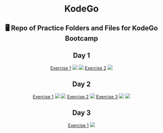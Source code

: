 <h1 align='center'>KodeGo</h1> 
<h2 align='center'>🖥 Repo of Practice Folders and Files for KodeGo Bootcamp</h2>

<div align='center'>
    <h2>Day 1</h2>
    <a href='https://github.com/mark123jesper/KodeGo/tree/master/Day%201/Exercise%201'>Exercise 1</a>
    <img src='https://i.imgur.com/rtWwPk4.jpg'/>
    <img src='https://i.imgur.com/fspa9yo.jpg'/>
    <a href='https://github.com/mark123jesper/KodeGo/tree/master/Day%201/Exercise%202'>Exercise 2</a>
    <img src='https://i.imgur.com/55mLJ4z.jpg'/>
</div>

<div align='center'>
    <h2>Day 2</h2>
    <a href='https://github.com/mark123jesper/KodeGo/tree/master/Day%203/Exercise%201'>Exercise 1</a>
    <img src='https://i.imgur.com/nPIGXHo.jpg'>
    <img src='https://i.imgur.com/xlz6AKC.jpg'>
    <a href='https://github.com/mark123jesper/KodeGo/tree/master/Day%202/Exercise%'>Exercise 2</a>
    <img src='https://i.imgur.com/SP3KZvX.jpg'>
    <a href='https://github.com/mark123jesper/KodeGo/tree/master/Day%202/Exercise%203'>Exercise 3</a>
    <img src='https://i.imgur.com/RhP8ePn.jpg'>
    <img src='https://i.imgur.com/F3eXK8d.jpg'>
</div>

<div align='center'>
    <h2>Day 3</h2>
    <a href='https://github.com/mark123jesper/KodeGo/tree/master/Day%203/Exercise%201'>Exercise 1</a>
    <img src='https://i.imgur.com/S0eYrtU.jpg'>
</div>